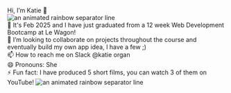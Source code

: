 <div id="header" align="left"> 
<h1></h1>Hi, I’m Katie 👋 </h1>
  <br>
  <img src="https://user-images.githubusercontent.com/74038190/212284115-f47cd8ff-2ffb-4b04-b5bf-4d1c14c0247f.gif" alt="an animated rainbow separator line">
  <br>
🌱 It's Feb 2025 and I have just graduated from a 12 week Web Development Bootcamp at Le Wagon! 
  <br>
💞️ I’m looking to collaborate on projects throughout the course and eventually build my own app idea, I have a few ;)
   <br>
📫 How to reach me on Slack @katie organ
   <br>
😄 Pronouns: She
   <br>
⚡ Fun fact: I have produced 5 short films, you can watch 3 of them on YouTube!

<!---
KatieOrgan/KatieOrgan is a ✨ special ✨ repository because its `README.md` (this file) appears on your GitHub profile.
You can click the Preview link to take a look at your changes.
--->

<img src="https://user-images.githubusercontent.com/74038190/212284115-f47cd8ff-2ffb-4b04-b5bf-4d1c14c0247f.gif" alt="an animated rainbow separator line">
</div>
